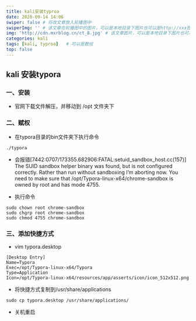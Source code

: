 ```yaml
---
title: kali安装typroa
date: 2020-09-14 14:06
swiper: false # 将改文章放入轮播图中
swiperImg: '' # 该文章在轮播图中的图片，可以是本地目录下图片也可以是http://xxx图片
img: 'http://cdn.mxrblog.cn/ct_8.jpg' # 该文章图片，可以是本地目录下图片也可以是http://xxx图片
categories: kali
tags: [kali, typroa]   # 可以是数组
top: false
---
```


## kali 安装typora

### 一、安装

- 官网下载文件解压，并移动到 /opt 文件夹下



### 二、赋权

- 在typora目录的bin文件夹下执行命令

```
./typora
```

- 会报错[7442:0707/173355.682906:FATAL:setuid_sandbox_host.cc(157)] The SUID sandbox helper binary was found, but is not configured correctly. Rather than run without sandboxing I’m aborting now. You need to make sure that /opt/Typora-linux-x64/chrome-sandbox is owned by root and has mode 4755.

- 执行命令

```
sudo chown root chrome-sandbox
sudo chgrp root chrome-sandbox
sudo chmod 4755 chrome-sandbox
```



### 三、添加快捷方式

- vim typora.desktop

```
[Desktop Entry]
Name=Typora
Exec=/opt/Typora-linux-x64/Typora
Type=Application
Icon=/opt/Typora-linux-x64/resources/app/asserts/icon/icon_512x512.png
```

- 将快捷方式复制到/usr/share/applications

```
sudo cp typora.desktop /usr/share/applications/
```

- 关机重启
